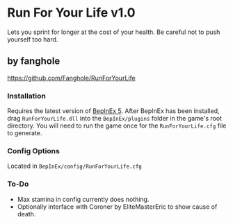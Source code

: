 # Run For Your Life v1.0

Lets you sprint for longer at the cost of your health. Be careful not to push yourself too hard.

## by fanghole
https://github.com/Fanghole/RunForYourLife


### Installation
 Requires the latest version of [BepInEx 5](https://github.com/BepInEx/BepInEx). After BepInEx has been installed, drag `RunForYourLife.dll` into the `BepInEx/plugins` folder in the game's root directory. You will need to run the game once for the `RunForYourLife.cfg` file to generate.

### Config Options
Located in `BepInEx/config/RunForYourLife.cfg`

### To-Do

- Max stamina in config currently does nothing.
- Optionally interface with Coroner by EliteMasterEric to show cause of death.